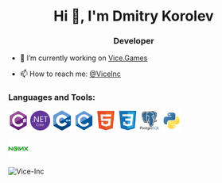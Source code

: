 <h1 align="center">Hi 👋, I'm Dmitry Korolev</h1>
<h3 align="center">Developer</h3>

- 🔭 I’m currently working on [Vice.Games](http://vicegames.ru/)
<!-- - 🌱 I’m currently learning ... -->
- 📫 How to reach me: [@ViceInc](https://t.me/ViceInc)

<h3 align="left">Languages and Tools:</h3>
<p align="left"> 
  <img src="https://raw.githubusercontent.com/devicons/devicon/master/icons/csharp/csharp-original.svg" alt="csharp" width="40" height="40"/>
  
  <img src="https://raw.githubusercontent.com/devicons/devicon/master/icons/dotnetcore/dotnetcore-original.svg" alt="dotnetcore" width="40" height="40"/>
  
  <img src="https://raw.githubusercontent.com/devicons/devicon/master/icons/cplusplus/cplusplus-original.svg" alt="cplusplus" width="40" height="40"/>

  <img src="https://raw.githubusercontent.com/devicons/devicon/master/icons/c/c-original.svg" alt="c" width="40" height="40"/> 
  
  <img src="https://raw.githubusercontent.com/devicons/devicon/master/icons/html5/html5-original.svg" alt="html5" width="40" height="40"/> 
  
  <img src="https://raw.githubusercontent.com/devicons/devicon/master/icons/css3/css3-original.svg" alt="css3" width="40" height="40"/> 
  
  <img src="https://raw.githubusercontent.com/devicons/devicon/master/icons/postgresql/postgresql-original-wordmark.svg" alt="postgresql" width="40" height="40"/>
  
  <img src="https://raw.githubusercontent.com/devicons/devicon/master/icons/python/python-original.svg" alt="python" width="40" height="40"/>
</p>

  <img src="https://raw.githubusercontent.com/devicons/devicon/master/icons/nginx/nginx-original.svg" alt="nginx" width="40" height="40"/>  

<p><img align="left" src="https://github-readme-stats.vercel.app/api/top-langs?username=Vice-Inc&show_icons=true&locale=en&layout=compact" alt="Vice-Inc" /></p>
